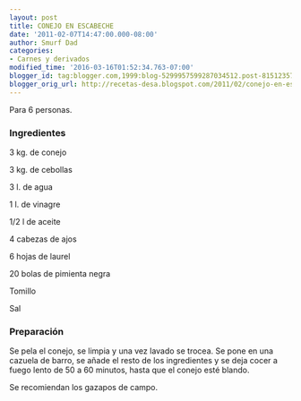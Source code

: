```yaml
---
layout: post
title: CONEJO EN ESCABECHE
date: '2011-02-07T14:47:00.000-08:00'
author: Smurf Dad
categories:
- Carnes y derivados
modified_time: '2016-03-16T01:52:34.763-07:00'
blogger_id: tag:blogger.com,1999:blog-5299957599287034512.post-8151235777343811753
blogger_orig_url: http://recetas-desa.blogspot.com/2011/02/conejo-en-escabeche.html
---
```


Para 6 personas.

<h3>Ingredientes</h3>
3 kg. de conejo

3 kg. de cebollas

3 l. de agua

1 l. de vinagre

1/2 l de aceite

4 cabezas de ajos

6 hojas de laurel

20 bolas de pimienta negra

Tomillo

Sal

<h3>Preparación</h3>
Se pela el conejo, se limpia y una vez lavado se trocea. Se pone en una cazuela de barro, se añade el resto de los ingredientes y se deja cocer a fuego lento de 50 a 60 minutos, hasta que el conejo esté blando.

Se recomiendan los gazapos de campo.